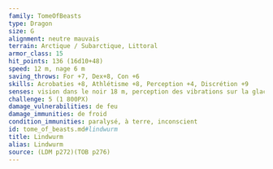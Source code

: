 ```yaml
---
family: TomeOfBeasts
type: Dragon
size: G
alignment: neutre mauvais
terrain: Arctique / Subarctique, Littoral
armor_class: 15
hit_points: 136 (16d10+48)
speed: 12 m, nage 6 m
saving_throws: For +7, Dex+8, Con +6
skills: Acrobaties +8, Athlétisme +8, Perception +4, Discrétion +9
senses: vision dans le noir 18 m, perception des vibrations sur la glace 36 m, Perception passive 14
challenge: 5 (1 800PX)
damage_vulnerabilities: de feu
damage_immunities: de froid
condition_immunities: paralysé, à terre, inconscient
id: tome_of_beasts.md#lindwurm
title: Lindwurm
alias: Lindwurm
source: (LDM p272)(TOB p276)
---
```


